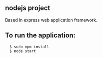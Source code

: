 nodejs project
-------------------
Based in express web application framework.


To run the application:
-------------------	

      $ sudo npm install
      $ node start
